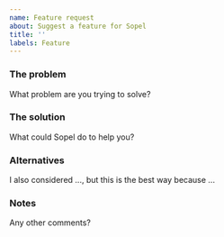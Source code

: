 ```yaml
---
name: Feature request
about: Suggest a feature for Sopel
title: ''
labels: Feature
---
```


### The problem
What problem are you trying to solve?

### The solution
What could Sopel do to help you?

### Alternatives
I also considered ..., but this is the best way because ...

### Notes
Any other comments?
